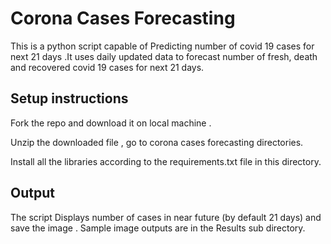 # Corona Cases Forecasting
This is a python script capable of Predicting number of covid 19 cases for next 21 days .It uses daily updated data to forecast number of fresh, death and recovered covid 19 cases for next 21 days.


## Setup instructions
Fork the repo and download it on local machine . 

Unzip the downloaded file , go to corona cases forecasting directories.

Install all the libraries according to the requirements.txt file in this directory.


## Output

The script Displays number of cases in near future (by default 21 days) and save the image . Sample image outputs are in the Results sub directory.


